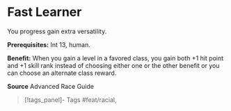﻿---
cssclass: [feats]

---
# Fast Learner

You progress gain extra versatility.

**Prerequisites:** Int 13, human.

**Benefit:** When you gain a level in a favored class, you gain both +1 hit point and +1 skill rank instead of choosing either one or the other benefit or you can choose an alternate class reward.

**Source** Advanced Race Guide
>[!tags_panel]- Tags
> #feat/racial, 